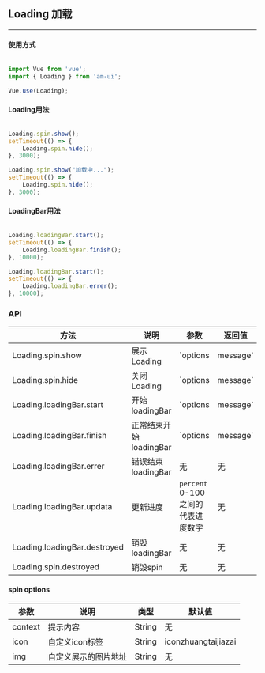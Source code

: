 <!--
 * @Author: Fone丶峰
 * @Date: 2019-10-22 11:32:29
 * @LastEditors: Fone丶峰
 * @LastEditTime: 2020-04-08 10:12:31
 * @Description: msg
 * @Email: qinrifeng@163.com
 * @Github: https://github.com/FoneQinrf
 -->

## Loading 加载
---

#### 使用方式

``` javascript

import Vue from 'vue';
import { Loading } from 'am-ui';

Vue.use(Loading);

```


#### Loading用法


``` javascript

Loading.spin.show();
setTimeout(() => {
    Loading.spin.hide();
}, 3000);

Loading.spin.show("加载中...");
setTimeout(() => {
    Loading.spin.hide();
}, 3000);

```


#### LoadingBar用法


``` javascript

Loading.loadingBar.start();
setTimeout(() => {
    Loading.loadingBar.finish();
}, 10000);

Loading.loadingBar.start();
setTimeout(() => {
    Loading.loadingBar.errer();
}, 10000);

```


### API
| 方法 | 说明 | 参数 | 返回值 |
|------|------------|------------|------------|
| Loading.spin.show  | 展示Loading    | `options | message`        | 无 |
| Loading.spin.hide  | 关闭Loading       | `options | message`      | 无 |
| Loading.loadingBar.start  | 开始loadingBar      | `options | message`       | 无 | 
| Loading.loadingBar.finish  | 正常结束开始loadingBar     | `options | message`   | 无 |
| Loading.loadingBar.errer  | 错误结束loadingBar     | 无       | 无 |
| Loading.loadingBar.updata  | 更新进度    |  `percent` 0-100之间的代表进度数字      | 无 |
| Loading.loadingBar.destroyed  | 销毁loadingBar    |  无      | 无 |
| Loading.spin.destroyed  | 销毁spin    |  无     | 无 |

#### spin options
| 参数 | 说明 | 类型 | 默认值 |
|------|------------|------------|------------|
| context  | 提示内容     | String        | 无 |
| icon  | 自定义icon标签   | String        | iconzhuangtaijiazai |
| img  |  自定义展示的图片地址  | String        | 无 |